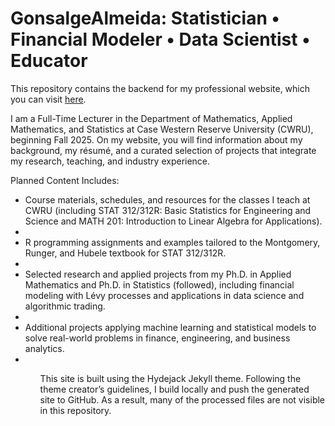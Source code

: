 # GonsalgeAlmeida: Statistician • Financial Modeler • Data Scientist • Educator


This repository contains the backend for my professional website, which you can visit [here](https://gonsalgealmeidaTeach.github.io/).

I am a Full-Time Lecturer in the Department of Mathematics, Applied Mathematics, and Statistics at Case Western Reserve University (CWRU), beginning Fall 2025. On my website, you will find information about my background, my résumé, and a curated selection of projects that integrate my research, teaching, and industry experience.

Planned Content Includes:
<ul>
<li>Course materials, schedules, and resources for the classes I teach at CWRU (including STAT 312/312R: Basic Statistics for Engineering and Science and MATH 201: Introduction to Linear Algebra for Applications).<li>

<li>R programming assignments and examples tailored to the Montgomery, Runger, and Hubele textbook for STAT 312/312R.<li>

<li>Selected research and applied projects from my Ph.D. in Applied Mathematics and Ph.D. in Statistics (followed), including financial modeling with Lévy processes and applications in data science and algorithmic trading.<li>

<li>Additional projects applying machine learning and statistical models to solve real-world problems in finance, engineering, and business analytics.<li>
<ul>

This site is built using the Hydejack Jekyll theme. Following the theme creator’s guidelines, I build locally and push the generated site to GitHub. As a result, many of the processed files are not visible in this repository.

